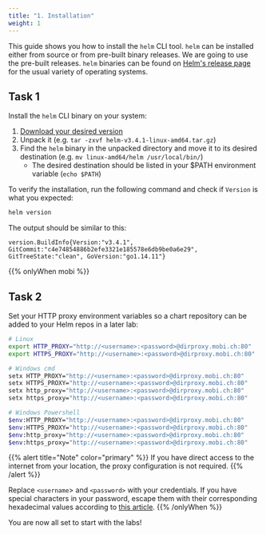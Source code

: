 ```yaml
---
title: "1. Installation"
weight: 1
---
```


This guide shows you how to install the `helm` CLI tool. `helm` can be installed either from source or from pre-built binary releases.
We are going to use the pre-built releases.
`helm` binaries can be found on [Helm's release page](https://github.com/helm/helm/releases) for the usual variety of operating systems.


## Task 1

Install the `helm` CLI binary on your system:

1. [Download your desired version](https://github.com/helm/helm/releases)
1. Unpack it (e.g. `tar -zxvf helm-v3.4.1-linux-amd64.tar.gz`)
1. Find the `helm` binary in the unpacked directory and move it to its desired destination (e.g. `mv linux-amd64/helm /usr/local/bin/`)
    * The desired destination should be listed in your $PATH environment variable (`echo $PATH`)


To verify the installation, run the following command and check if `Version` is what you expected:

```bash
helm version
```

The output should be similar to this:

```
version.BuildInfo{Version:"v3.4.1", GitCommit:"c4e74854886b2efe3321e185578e6db9be0a6e29", GitTreeState:"clean", GoVersion:"go1.14.11"}
```

{{% onlyWhen mobi %}}


## Task 2

Set your HTTP proxy environment variables so a chart repository can be added to your Helm repos in a later lab:

```bash
# Linux
export HTTP_PROXY="http://<username>:<password>@dirproxy.mobi.ch:80"
export HTTPS_PROXY="http://<username>:<password>@dirproxy.mobi.ch:80"

# Windows cmd
setx HTTP_PROXY="http://<username>:<password>@dirproxy.mobi.ch:80"
setx HTTPS_PROXY="http://<username>:<password>@dirproxy.mobi.ch:80"
setx http_proxy="http://<username>:<password>@dirproxy.mobi.ch:80"
setx https_proxy="http://<username>:<password>@dirproxy.mobi.ch:80"

# Windows Powershell
$env:HTTP_PROXY="http://<username>:<password>@dirproxy.mobi.ch:80"
$env:HTTPS_PROXY="http://<username>:<password>@dirproxy.mobi.ch:80"
$env:http_proxy="http://<username>:<password>@dirproxy.mobi.ch:80"
$env:https_proxy="http://<username>:<password>@dirproxy.mobi.ch:80"
```

{{% alert title="Note" color="primary" %}}
If you have direct access to the internet from your location, the proxy configuration is not required.
{{% /alert %}}

Replace `<username`> and `<password>` with your credentials. If you have special characters in your password, escape them with their corresponding hexadecimal values according to [this article](https://en.wikipedia.org/wiki/Percent-encoding#Percent-encoding_reserved_characters).
{{% /onlyWhen %}}

You are now all set to start with the labs!
